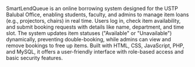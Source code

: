 SmartLendQueue is an online borrowing system designed for the USTP Balubal Office, enabling students, faculty, and admins to manage item loans (e.g., projectors, chairs) in real time. Users log in, check item availability, and submit booking requests with details like name, department, and time slot. The system updates item statuses ("Available" or "Unavailable") dynamically, preventing double-booking, while admins can view and remove bookings to free up items. Built with HTML, CSS, JavaScript, PHP, and MySQL, it offers a user-friendly interface with role-based access and basic security features.
